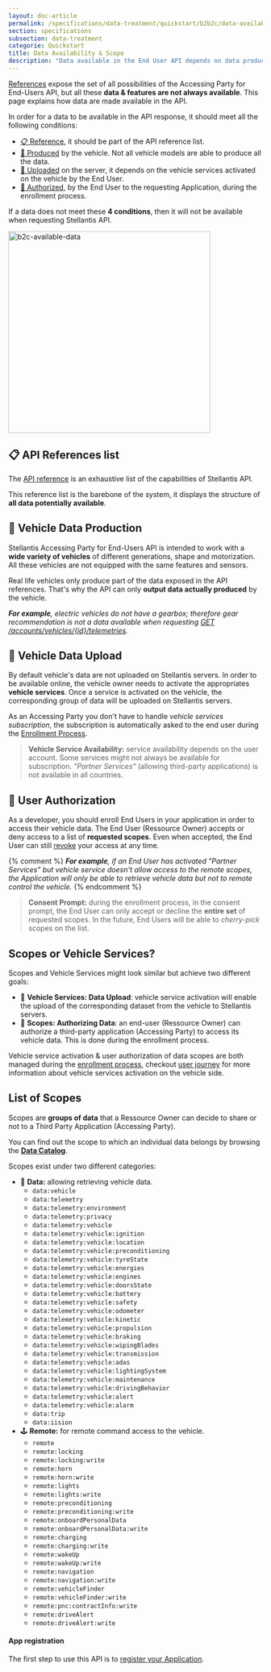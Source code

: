 ```yaml
---
layout: doc-article
permalink: /specifications/data-treatment/quickstart/b2b2c/data-availability-scopes/
section: specifications
subsection: data-treatment
categorie: Quickstart
title: Data Availability & Scope
description: "Data available in the End User API depends on data production, submission & authorization."
---
```


[References]({{site.baseurl}}/webapi/b2c/api-reference/references/#article) expose the set of all possibilities of the Accessing Party for End-Users API, but all these **data & features are not always available**. This page explains how data are made available in the API.

In order for a data to be available in the API response, it should meet all the following conditions:
- [📋 Reference](#-api-references-list), it should be part of the API reference list.
- [🚗 Produced](#-vehicle-data-production) by the vehicle. Not all vehicle models are able to produce all the data.
- [📡 Uploaded](#-vehicle-data-upload) on the server, it depends on the vehicle services activated on the vehicle by the End User.
- [👤 Authorized](#-user-authorization), by the End User to the requesting Application, during the enrollment process.

If a data does not meet these **4 conditions**, then it will not be available when requesting Stellantis API.

<img src="{{site.baseurl}}/assets/images/b2c-available-data.svg" alt="b2c-available-data" style="width: 400px">

## 📋 API References list

The [API reference]({{site.baseurl}}/specifications/data-treatment/api-reference/#article) is an exhaustive list of the capabilities of Stellantis API.

This reference list is the barebone of the system, it displays the structure of **all data potentially available**.

## 🚗 Vehicle Data Production

Stellantis Accessing Party for End-Users API is intended to work with a **wide variety of vehicles** of different generations, shape and motorization. All these vehicles are not equipped with the same features and sensors.

Real life vehicles only produce part of the data exposed in the API references. That's why the API can only **output data actually produced** by the vehicle.

***For example**, electric vehicles do not have a gearbox; therefore gear recommendation is not a data available when requesting [GET /accounts/vehicles/{id}/telemetries]({{site.baseurl}}/webapi/b2c/api-reference/references/#tag/Vehicles/operation/getTelemetry).*

## 📡 Vehicle Data Upload

By default vehicle's data are not uploaded on Stellantis servers. In order to be available online, the vehicle owner needs to activate the appropriates **vehicle services**. Once a service is activated on the vehicle, the corresponding group of data will be uploaded on Stellantis servers.

As an Accessing Party you don't have to handle *vehicle services subscription*, the subscription is automatically asked to the end user during the [Enrollment Process]({{site.baseurl}}/specifications/data-treatment/quickstart/b2b2c/enroll-end-users/#article).

> **Vehicle Service Availability:** service availability depends on the user account. Some services might not always be available for subscription. *"Partner Services"* (allowing third-party applications) is not available in all countries.

## 👤 User Authorization

As a developer, you should enroll End Users in your application in order to access their vehicle data. The End User (Ressource Owner) accepts or deny access to a list of **requested scopes**. Even when accepted, the End User can still [revoke]({{site.baseurl}}/webapi/b2c/quickstart/enroll-users#revoke-token-logout-user) your access at any time.

{% comment %}
***For example**, if an End User has activated *"Partner Services"* but vehicle service doesn't allow access to the remote scopes, the Application will only be able to retrieve vehicle data but not to remote control the vehicle.*
{% endcomment %}

> **Consent Prompt:** during the enrollment process, in the consent prompt, the End User can only accept or decline the **entire set** of requested scopes. In the future, End Users will be able to *cherry-pick* scopes on the list.

## Scopes or Vehicle Services?

Scopes and Vehicle Services might look similar but achieve two different goals:
- 📡 **Vehicle Services: Data Upload**: vehicle service activation will enable the upload of the corresponding dataset from the vehicle to Stellantis servers.
- 👤 **Scopes: Authorizing Data**: an end-user (Ressource Owner) can authorize a third-party application (Accessing Party) to access its vehicle data. This is done during the enrollment process.

Vehicle service activation & user authorization of data scopes are both managed during the [enrollment process]({{site.baseurl}}/specifications/data-treatment/quickstart/b2b2c/enroll-end-users/#article), checkout [user journey]({{site.baseurl}}/specifications/data-treatment/quickstart/b2b2c/end-user-journey) for more information about vehicle services activation on the vehicle side.

## List of Scopes

Scopes are **groups of data** that a Ressource Owner can decide to share or not to a Third Party Application (Accessing Party).

You can find out the scope to which an individual data belongs by browsing the **[Data Catalog]({{site.baseurl}}/connected-vehicles/data-catalog/#article)**.

Scopes exist under two different categories:
- 🚙 **Data:** allowing retrieving vehicle data.
  - `data:vehicle `
  - `data:telemetry`
  - `data:telemetry:environment`
  - `data:telemetry:privacy`
  - `data:telemetry:vehicle`
  - `data:telemetry:vehicle:ignition`
  - `data:telemetry:vehicle:location`
  - `data:telemetry:vehicle:preconditioning`
  - `data:telemetry:vehicle:tyreState`
  - `data:telemetry:vehicle:energies`
  - `data:telemetry:vehicle:engines`
  - `data:telemetry:vehicle:doorsState`
  - `data:telemetry:vehicle:battery`
  - `data:telemetry:vehicle:safety`
  - `data:telemetry:vehicle:odometer`
  - `data:telemetry:vehicle:kinetic`
  - `data:telemetry:vehicle:propulsion`
  - `data:telemetry:vehicle:braking`
  - `data:telemetry:vehicle:wipingBlades`
  - `data:telemetry:vehicle:transmission`
  - `data:telemetry:vehicle:adas`
  - `data:telemetry:vehicle:lightingSystem`
  - `data:telemetry:vehicle:maintenance`
  - `data:telemetry:vehicle:drivingBehavior`
  - `data:telemetry:vehicle:alert`
  - `data:telemetry:vehicle:alarm`
  - `data:trip`
  - `data:iision`
- 🕹 **Remote:** for remote command access to the vehicle.
  - `remote`
  - `remote:locking`
  - `remote:locking:write`
  - `remote:horn`
  - `remote:horn:write`
  - `remote:lights`
  - `remote:lights:write`
  - `remote:preconditioning`
  - `remote:preconditioning:write`
  - `remote:onboardPersonalData`
  - `remote:onboardPersonalData:write`
  - `remote:charging`
  - `remote:charging:write`
  - `remote:wakeUp`
  - `remote:wakeUp:write`
  - `remote:navigation`
  - `remote:navigation:write`
  - `remote:vehicleFinder`
  - `remote:vehicleFinder:write`
  - `remote:pnc:contractInfo:write`
  - `remote:driveAlert`
  - `remote:driveAlert:write`

#### App registration

The first step to use this API is to [register your Application]({{site.baseurl}}/specifications/data-treatment/quickstart/b2b2c/app-registration/#article).